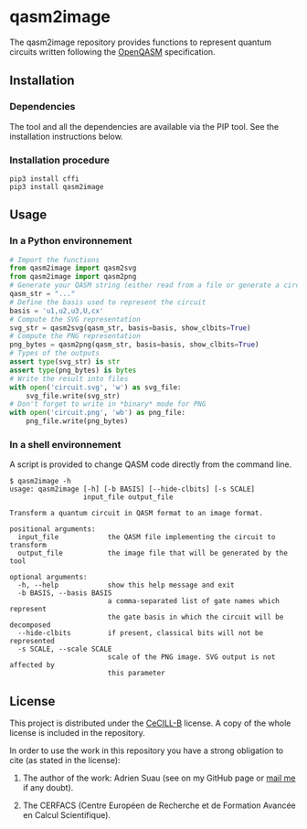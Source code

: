# qasm2image

The qasm2image repository provides functions to represent quantum circuits written following the [OpenQASM](https://github.com/QISKit/qiskit-openqasm) specification.

## Installation

### Dependencies

The tool and all the dependencies are available via the PIP tool. See the installation instructions below.

### Installation procedure

```shell
pip3 install cffi
pip3 install qasm2image
```

## Usage

### In a Python environnement

```python
# Import the functions
from qasm2image import qasm2svg
from qasm2image import qasm2png
# Generate your QASM string (either read from a file or generate a circuit and ask for its QASM).
qasm_str = "..."
# Define the basis used to represent the circuit
basis = 'u1,u2,u3,U,cx'
# Compute the SVG representation
svg_str = qasm2svg(qasm_str, basis=basis, show_clbits=True)
# Compute the PNG representation
png_bytes = qasm2png(qasm_str, basis=basis, show_clbits=True)
# Types of the outputs
assert type(svg_str) is str
assert type(png_bytes) is bytes
# Write the result into files
with open('circuit.svg', 'w') as svg_file:
    svg_file.write(svg_str)
# Don't forget to write in *binary* mode for PNG
with open('circuit.png', 'wb') as png_file:
    png_file.write(png_bytes)
```

### In a shell environnement

A script is provided to change QASM code directly from the command line.

```shell
$ qasm2image -h
usage: qasm2image [-h] [-b BASIS] [--hide-clbits] [-s SCALE]
                  input_file output_file

Transform a quantum circuit in QASM format to an image format.

positional arguments:
  input_file            the QASM file implementing the circuit to transform
  output_file           the image file that will be generated by the tool

optional arguments:
  -h, --help            show this help message and exit
  -b BASIS, --basis BASIS
                        a comma-separated list of gate names which represent
                        the gate basis in which the circuit will be decomposed
  --hide-clbits         if present, classical bits will not be represented
  -s SCALE, --scale SCALE
                        scale of the PNG image. SVG output is not affected by
                        this parameter

```

## License

This project is distributed under the [CeCILL-B](http://www.cecill.info/licences/Licence_CeCILL-B_V1-en.html) license. A copy of the whole license is included
in the repository.

In order to use the work in this repository you have a strong obligation to cite (as stated in the license):

 1. The author of the work: Adrien Suau (see on my GitHub page or [mail me](mailto:adrien.suau@grenoble-inp.org) if any doubt).

 2. The CERFACS (Centre Européen de Recherche et de Formation Avancée en Calcul Scientifique).
